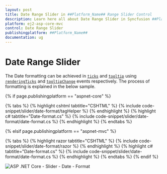 ```yaml
---
layout: post
title: Date Range Slider in ##Platform_Name## Range Slider Control
description: Learn here all about Date Range Slider in Syncfusion ##Platform_Name## Range Slider control of Syncfusion Essential JS 2 and more.
platform: ej2-asp-core-mvc
control: Date Range Slider
publishingplatform: ##Platform_Name##
documentation: ug
---
```


# Date Range Slider

The Date formatting can be achieved in [`ticks`](https://help.syncfusion.com/cr/aspnetcore-js2/Syncfusion.EJ2.Inputs.Slider.html#Syncfusion_EJ2_Inputs_Slider_Ticks) and [`tooltip`](https://help.syncfusion.com/cr/aspnetcore-js2/Syncfusion.EJ2.Inputs.Slider.html#Syncfusion_EJ2_Inputs_Slider_Tooltip) using [`renderingTicks`](https://help.syncfusion.com/cr/aspnetcore-js2/Syncfusion.EJ2.Inputs.Slider.html#Syncfusion_EJ2_Inputs_Slider_RenderingTicks) and [`tooltipChange`](https://help.syncfusion.com/cr/aspnetcore-js2/Syncfusion.EJ2.Inputs.Slider.html#Syncfusion_EJ2_Inputs_Slider_TooltipChange) events respectively. The process of formatting is explained in the below sample.

{% if page.publishingplatform == "aspnet-core" %}

{% tabs %}
{% highlight cshtml tabtitle="CSHTML" %}
{% include code-snippet/slider/date-format/tagHelper %}
{% endhighlight %}
{% highlight c# tabtitle="Date-format.cs" %}
{% include code-snippet/slider/date-format/date-format.cs %}
{% endhighlight %}
{% endtabs %}

{% elsif page.publishingplatform == "aspnet-mvc" %}

{% tabs %}
{% highlight razor tabtitle="CSHTML" %}
{% include code-snippet/slider/date-format/razor %}
{% endhighlight %}
{% highlight c# tabtitle="Date-format.cs" %}
{% include code-snippet/slider/date-format/date-format.cs %}
{% endhighlight %}
{% endtabs %}
{% endif %}



![ASP .NET Core - Slider - Date - Format](../images/slider-date-format.png)
